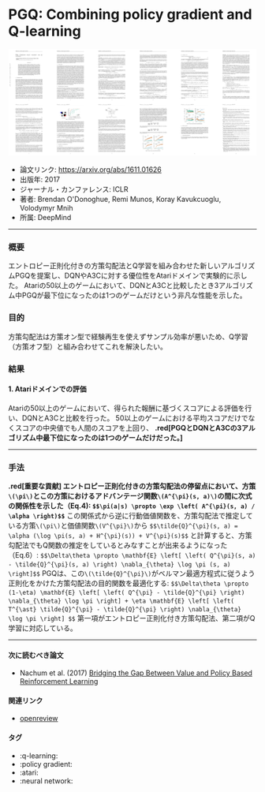 # PGQ: Combining policy gradient and Q-learning

<img src='./img/PGQ: Combining policy gradient and Q-learning.png' width=650px />

- 論文リンク: https://arxiv.org/abs/1611.01626
- 出版年: 2017
- ジャーナル・カンファレンス: ICLR
- 著者: Brendan O'Donoghue, Remi Munos, Koray Kavukcuoglu, Volodymyr Mnih
- 所属: DeepMind

---

### 概要
エントロピー正則化付きの方策勾配法とQ学習を組み合わせた新しいアルゴリズムPGQを提案し、DQNやA3Cに対する優位性をAtariドメインで実験的に示した。 Atariの50以上のゲームにおいて、DQNとA3Cと比較したとき3アルゴリズム中PGQが最下位になったのは1つのゲームだけという非凡な性能を示した。

### 目的
方策勾配法は方策オン型で経験再生を使えずサンプル効率が悪いため、Q学習（方策オフ型）と組み合わせてこれを解決したい。

### 結果

#### 1. Atariドメインでの評価
Atariの50以上のゲームにおいて、得られた報酬に基づくスコアによる評価を行い、DQNとA3Cと比較を行った。
50以上のゲームにおける平均スコアだけでなくスコアの中央値でも人間のスコアを上回り、 **.red[PGQとDQNとA3Cの3アルゴリズム中最下位になったのは1つのゲームだけだった。]**

---

### 手法

**.red[重要な貢献] エントロピー正則化付きの方策勾配法の停留点において、方策`\(\pi\)`とこの方策におけるアドバンテージ関数`\(A^{\pi}(s, a)\)`の間に次式の関係性を示した（Eq.4):
`$$\pi(a|s) \propto \exp \left( A^{\pi}(s, a) / \alpha \right)$$`**
この関係式から逆に行動価値関数を、方策勾配法で推定している方策`\(\pi\)`と価値関数`\(V^{\pi}\)`から
`$$\tilde{Q}^{\pi}(s, a) = \alpha (\log \pi(s, a) + H^{\pi}(s)) + V^{\pi}(s)$$`
と計算すると、方策勾配法でもQ関数の推定をしているとみなすことが出来るようになった（Eq.6）:
`$$\Delta\theta \propto \mathbf{E} \left[ \left( Q^{\pi}(s, a) - \tilde{Q}^{\pi}(s, a) \right) \nabla_{\theta} \log \pi (s, a) \right]$$`
PGQは、この`\(\tilde{Q}^{\pi}\)`がベルマン最適方程式に従うよう正則化をかけた方策勾配法の目的関数を最適化する:
`$$\Delta\theta \propto (1-\eta) \mathbf{E} \left[ \left( Q^{\pi} - \tilde{Q}^{\pi} \right) \nabla_{\theta} \log \pi \right] + \eta \mathbf{E} \left[ \left( T^{\ast} \tilde{Q}^{\pi} - \tilde{Q}^{\pi} \right) \nabla_{\theta} \log \pi \right] $$`
第一項がエントロピー正則化付き方策勾配法、第二項がQ学習に対応している。

---

#### 次に読むべき論文
- Nachum et al. (2017) [Bridging the Gap Between Value and Policy Based Reinforcement Learning](https://arxiv.org/abs/1702.08892)

#### 関連リンク
- [openreview](https://openreview.net/forum?id=B1kJ6H9ex)

#### タグ
- :q-learning:
- :policy gradient:
- :atari:
- :neural network:
